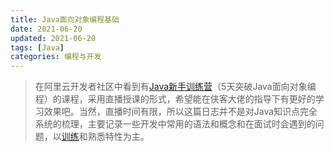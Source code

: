 ```yaml
---
title: Java面向对象编程基础 
date: 2021-06-20
updated: 2021-06-20
tags: [Java]
categories: 编程与开发
---
```


>在阿里云开发者社区中看到有[Java新手训练营](https://developer.aliyun.com/learning/trainingcamp/java/1?spm=a2c6h.21110250.J_3925608520.1.73b63c67PXfMgE)（5天突破Java面向对象编程）的课程，采用直播授课的形式，希望能在侠客大佬的指导下有更好的学习效果吧。当然，直播时间有限，所以这篇日志并不是对Java知识点完全系统的梳理，主要记录一些开发中常用的语法和概念和在面试时会遇到的问题，以[训练](https://github.com/Bezhuang/LearnCS/tree/main/Java%E8%AE%AD%E7%BB%83%E8%90%A5)和熟悉特性为主。

<!--more-->

